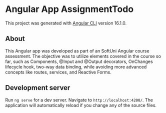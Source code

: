 # Angular App AssignmentTodo

This project was generated with [Angular CLI](https://github.com/angular/angular-cli) version 16.1.0.

## About

This Angular app was developed as part of an SoftUni Angular course assessment. The objective was to utilize elements covered in the course so far, such as Components, @Input and @Output decorators, OnChanges lifecycle hook, two-way data binding, while avoiding more advanced concepts like routes, services, and Reactive Forms.

## Development server

Run `ng serve` for a dev server. Navigate to `http://localhost:4200/`. The application will automatically reload if you change any of the source files.
